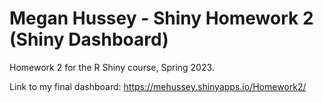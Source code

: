 # Megan Hussey - Shiny Homework 2 (Shiny Dashboard)
Homework 2 for the R Shiny course, Spring 2023. 

Link to my final dashboard: https://mehussey.shinyapps.io/Homework2/
